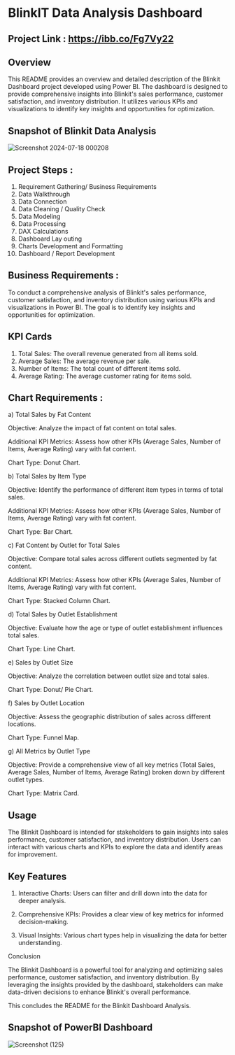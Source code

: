# BlinkIT Data Analysis Dashboard

## Project Link : https://ibb.co/Fg7Vy22

## Overview

This README provides an overview and detailed description of the Blinkit Dashboard project developed using Power BI. The dashboard is designed to provide comprehensive insights into Blinkit's sales performance, customer satisfaction, and inventory distribution. It utilizes various KPIs and visualizations to identify key insights and opportunities for optimization.


## Snapshot of Blinkit Data Analysis

![Screenshot 2024-07-18 000208](https://github.com/user-attachments/assets/fc280d1d-49bb-4e1e-b13d-d1d1e5379593)

## Project Steps :

1. Requirement Gathering/ Business Requirements
2.  Data Walkthrough
3. Data Connection
4. Data Cleaning / Quality Check
5. Data Modeling
6. Data Processing
7. DAX Calculations
8. Dashboard Lay outing
9. Charts Development and Formatting
10. Dashboard / Report Development



 ##   Business Requirements :

To conduct a comprehensive analysis of Blinkit's sales performance, customer satisfaction, and inventory distribution using various KPIs and visualizations in Power BI. The goal is to identify key insights and opportunities for optimization.

## KPI Cards 

1. Total Sales: The overall revenue generated from all items sold.
2. Average Sales: The average revenue per sale.
3. Number of Items: The total count of different items sold.
4. Average Rating: The average customer rating for items sold.


  ##  Chart Requirements :

 a) Total Sales by Fat Content

Objective: Analyze the impact of fat content on total sales.

Additional KPI Metrics: Assess how other KPIs (Average Sales, Number of Items, Average Rating) vary with fat content.

Chart Type: Donut Chart.

b) Total Sales by Item Type

Objective: Identify the performance of different item types in terms of total sales.

Additional KPI Metrics: Assess how other KPIs (Average Sales, Number of Items, Average Rating) vary with fat content.

Chart Type: Bar Chart.

c) Fat Content by Outlet for Total Sales

Objective: Compare total sales across different outlets segmented by fat content.

Additional KPI Metrics: Assess how other KPIs (Average Sales, Number of Items, Average Rating) vary with fat content.

Chart Type: Stacked Column Chart.

d) Total Sales by Outlet Establishment

Objective: Evaluate how the age or type of outlet establishment influences total sales.

Chart Type: Line Chart. 

e) Sales by Outlet Size

Objective: Analyze the correlation between outlet size and total sales.

Chart Type: Donut/ Pie Chart. 

f) Sales by Outlet Location

Objective: Assess the geographic distribution of sales across different locations. 

Chart Type: Funnel Map. 

g) All Metrics by Outlet Type

Objective: Provide a comprehensive view of all key metrics (Total Sales, Average Sales, Number of Items, Average Rating) broken down by different outlet types.

Chart Type: Matrix Card.


## Usage

The Blinkit Dashboard is intended for stakeholders to gain insights into sales performance, customer satisfaction, and inventory distribution. Users can interact with various charts and KPIs to explore the data and identify areas for improvement.

## Key Features

1. Interactive Charts: Users can filter and drill down into the data for deeper analysis.

2. Comprehensive KPIs: Provides a clear view of key metrics for informed decision-making.

3. Visual Insights: Various chart types help in visualizing the data for better understanding.

Conclusion

The Blinkit Dashboard is a powerful tool for analyzing and optimizing sales performance, customer satisfaction, and inventory distribution. By leveraging the insights provided by the dashboard, stakeholders can make data-driven decisions to enhance Blinkit's overall performance.

This concludes the README for the Blinkit Dashboard Analysis. 

## Snapshot of PowerBI Dashboard


![Screenshot (125)](https://github.com/user-attachments/assets/e8bdc847-cac1-404d-9e55-b63ef8a0ce91)







